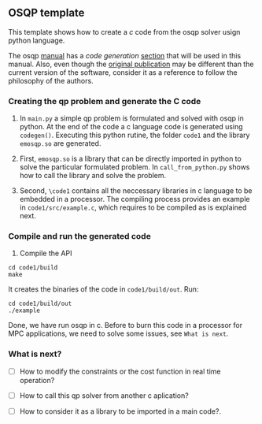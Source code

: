 ## OSQP template

This template shows how to create a *c* code from the osqp solver usign python language.

The osqp [manual](https://osqp.org/docs/) has a *code generation* [section](https://osqp.org/docs/codegen/python.html) that will be used in this manual. Also, even though the [original publication](https://ora.ox.ac.uk/objects/uuid:a7c19fe9-32f1-4500-ac76-cd388bc37c61/download_file?file_format=pdf&safe_filename=osqp_embedded.pdf&type_of_work=Conference+item) may be different than the current version of the software, consider it as a reference to follow the philosophy of the authors.

### Creating the qp problem and generate the C code
1. In `main.py` a simple qp problem is formulated and solved with osqp in python. At the end of the code a c language code is generated using `codegen()`. Executing this python rutine, the folder `code1` and the library `emosqp.so` are generated. 

2. First, `emosqp.so` is a library that can be directly imported in python to solve the particular formulated problem. In `call_from_python.py` shows how to call the library and solve the problem.

3. Second, `\code1` contains all the neccessary libraries in c language to be embedded in a processor. The compiling process provides an example in `code1/src/example.c`, which requires to be compiled as is explained next.

### Compile and run the generated code
1. Compile the API
```
cd code1/build 
make
```
It creates the binaries of the code in `code1/build/out`. Run:
```
cd code1/build/out
./example 
```
Done, we have run osqp in c. Before to burn this code in a processor for MPC applications, we need to solve some issues, see `What is next`.

### What is next?

- [ ] How to modify the constraints or the cost function in real time operation?
- [ ] How to call this qp solver from another c aplication?
- [ ] How to consider it as a library to be imported in a main code?.


